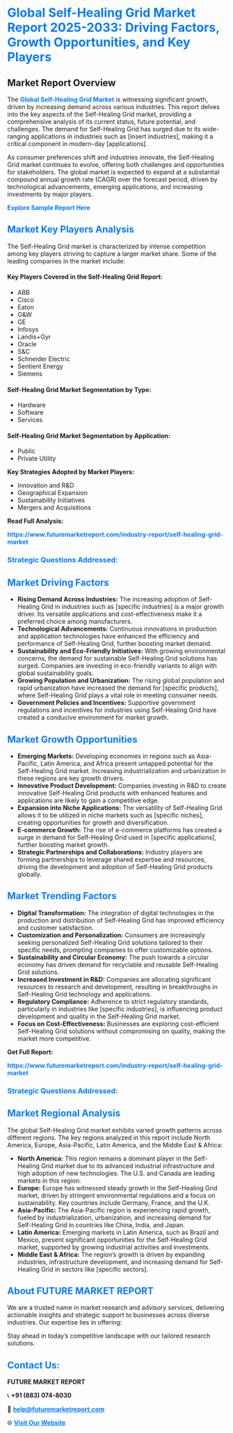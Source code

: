 <h1 style="color: #007BFF;">Global Self-Healing Grid Market Report 2025-2033: Driving Factors, Growth Opportunities, and Key Players</h1>

<section id="overview">
<h2>Market Report Overview</h2>
<p>The <a href="https://www.futuremarketreport.com/industry-report/self-healing-grid-market" style="color: #007BFF; text-decoration: none;"><strong>Global Self-Healing Grid Market</strong></a> is witnessing significant growth, driven by increasing demand across various industries. This report delves into the key aspects of the Self-Healing Grid market, providing a comprehensive analysis of its current status, future potential, and challenges. The demand for Self-Healing Grid has surged due to its wide-ranging applications in industries such as [insert industries], making it a critical component in modern-day [applications].</p>
<p>As consumer preferences shift and industries innovate, the Self-Healing Grid market continues to evolve, offering both challenges and opportunities for stakeholders. The global market is expected to expand at a substantial compound annual growth rate (CAGR) over the forecast period, driven by technological advancements, emerging applications, and increasing investments by major players.</p>
</section>

<section id="overview">
<p><a href="https://www.futuremarketreport.com/request-sample/reportId=106447" style="color: #007BFF; text-decoration: none;"><strong>Explore Sample Report Here</strong></a></p>
</section>

<section id="key-players">
<h2 style="color: #007BFF;">Market Key Players Analysis</h2>
<p>The Self-Healing Grid market is characterized by intense competition among key players striving to capture a larger market share. Some of the leading companies in the market include:</p>
<h4>Key Players Covered in the Self-Healing Grid Report:</h4>
<ul><li>ABB</li><li>Cisco</li><li>Eaton</li><li>G&amp;W</li><li>GE</li><li>Infosys</li><li>Landis+Gyr</li><li>Oracle</li><li>S&amp;C</li><li>Schneider Electric</li><li>Sentient Energy</li><li>Siemens</li></ul>
<h4>Self-Healing Grid Market Segmentation by Type:</h4>
<ul><li>Hardware</li><li>Software</li><li>Services</li></ul>

<h4>Self-Healing Grid Market Segmentation by Application:</h4>
<ul><li>Public</li><li>Private Utility</li></ul>
<p><strong>Key Strategies Adopted by Market Players:</strong></p>
<ul>
<li>Innovation and R&D</li>
<li>Geographical Expansion</li>
<li>Sustainability Initiatives</li>
<li>Mergers and Acquisitions</li>
</ul>
</section>

<section>
<p><strong>Read Full Analysis: </strong></p><a href="https://www.futuremarketreport.com/industry-report/self-healing-grid-market" style="color: #007BFF; text-decoration: none;"><strong>https://www.futuremarketreport.com/industry-report/self-healing-grid-market</strong></a>
<h3 style="color: #007BFF;">Strategic Questions Addressed:</h3>
</section>

<section id="driving-factors">
<h2 style="color: #007BFF;">Market Driving Factors</h2>
<ul>
<li><strong>Rising Demand Across Industries:</strong> The increasing adoption of Self-Healing Grid in industries such as [specific industries] is a major growth driver. Its versatile applications and cost-effectiveness make it a preferred choice among manufacturers.</li>
<li><strong>Technological Advancements:</strong> Continuous innovations in production and application technologies have enhanced the efficiency and performance of Self-Healing Grid, further boosting market demand.</li>
<li><strong>Sustainability and Eco-Friendly Initiatives:</strong> With growing environmental concerns, the demand for sustainable Self-Healing Grid solutions has surged. Companies are investing in eco-friendly variants to align with global sustainability goals.</li>
<li><strong>Growing Population and Urbanization:</strong> The rising global population and rapid urbanization have increased the demand for [specific products], where Self-Healing Grid plays a vital role in meeting consumer needs.</li>
<li><strong>Government Policies and Incentives:</strong> Supportive government regulations and incentives for industries using Self-Healing Grid have created a conducive environment for market growth.</li>
</ul>
</section>

<section id="growth-opportunities">
<h2 style="color: #007BFF;">Market Growth Opportunities</h2>
<ul>
<li><strong>Emerging Markets:</strong> Developing economies in regions such as Asia-Pacific, Latin America, and Africa present untapped potential for the Self-Healing Grid market. Increasing industrialization and urbanization in these regions are key growth drivers.</li>
<li><strong>Innovative Product Development:</strong> Companies investing in R&D to create innovative Self-Healing Grid products with enhanced features and applications are likely to gain a competitive edge.</li>
<li><strong>Expansion into Niche Applications:</strong> The versatility of Self-Healing Grid allows it to be utilized in niche markets such as [specific niches], creating opportunities for growth and diversification.</li>
<li><strong>E-commerce Growth:</strong> The rise of e-commerce platforms has created a surge in demand for Self-Healing Grid used in [specific applications], further boosting market growth.</li>
<li><strong>Strategic Partnerships and Collaborations:</strong> Industry players are forming partnerships to leverage shared expertise and resources, driving the development and adoption of Self-Healing Grid products globally.</li>
</ul>
</section>

<section id="trending-factors">
<h2 style="color: #007BFF;">Market Trending Factors</h2>
<ul>
<li><strong>Digital Transformation:</strong> The integration of digital technologies in the production and distribution of Self-Healing Grid has improved efficiency and customer satisfaction.</li>
<li><strong>Customization and Personalization:</strong> Consumers are increasingly seeking personalized Self-Healing Grid solutions tailored to their specific needs, prompting companies to offer customizable options.</li>
<li><strong>Sustainability and Circular Economy:</strong> The push towards a circular economy has driven demand for recyclable and reusable Self-Healing Grid solutions.</li>
<li><strong>Increased Investment in R&D:</strong> Companies are allocating significant resources to research and development, resulting in breakthroughs in Self-Healing Grid technology and applications.</li>
<li><strong>Regulatory Compliance:</strong> Adherence to strict regulatory standards, particularly in industries like [specific industries], is influencing product development and quality in the Self-Healing Grid market.</li>
<li><strong>Focus on Cost-Effectiveness:</strong> Businesses are exploring cost-efficient Self-Healing Grid solutions without compromising on quality, making the market more competitive.</li>
</ul>
</section>

<section>
<p><strong>Get Full Report: </strong></p><a href="https://www.futuremarketreport.com/industry-report/self-healing-grid-market" style="color: #007BFF; text-decoration: none;"><strong>https://www.futuremarketreport.com/industry-report/self-healing-grid-market</strong></a>
<h3 style="color: #007BFF;">Strategic Questions Addressed:</h3>
</section>


<section id="regional-analysis">
<h2 style="color: #007BFF;">Market Regional Analysis</h2>
<p>The global Self-Healing Grid market exhibits varied growth patterns across different regions. The key regions analyzed in this report include North America, Europe, Asia-Pacific, Latin America, and the Middle East & Africa:</p>
<ul>
<li><strong>North America:</strong> This region remains a dominant player in the Self-Healing Grid market due to its advanced industrial infrastructure and high adoption of new technologies. The U.S. and Canada are leading markets in this region.</li>
<li><strong>Europe:</strong> Europe has witnessed steady growth in the Self-Healing Grid market, driven by stringent environmental regulations and a focus on sustainability. Key countries include Germany, France, and the U.K.</li>
<li><strong>Asia-Pacific:</strong> The Asia-Pacific region is experiencing rapid growth, fueled by industrialization, urbanization, and increasing demand for Self-Healing Grid in countries like China, India, and Japan.</li>
<li><strong>Latin America:</strong> Emerging markets in Latin America, such as Brazil and Mexico, present significant opportunities for the Self-Healing Grid market, supported by growing industrial activities and investments.</li>
<li><strong>Middle East & Africa:</strong> The region’s growth is driven by expanding industries, infrastructure development, and increasing demand for Self-Healing Grid in sectors like [specific sectors].</li>
</ul>
</section>

<footer>
<h2 style="color: #007BFF;">About FUTURE MARKET REPORT</h2>
<p>We are a trusted name in market research and advisory services, delivering actionable insights and strategic support to businesses across diverse industries. Our expertise lies in offering:</p>

<p>Stay ahead in today’s competitive landscape with our tailored research solutions.</p>

<h2 style="color: #007BFF;">Contact Us:</h2>
<p><strong>FUTURE MARKET REPORT</strong></p>
<p>📞 <strong>+91 (883) 074-8030</strong></p>
<p>📧 <strong><a href="mailto:help@futuremarketreport.com" style="color: #007BFF;">help@futuremarketreport.com</a></strong></p>
<p>🌐 <strong><a href="https://www.futuremarketreport.com/" style="color: #007BFF;">Visit Our Website</a></strong></p>
</footer>